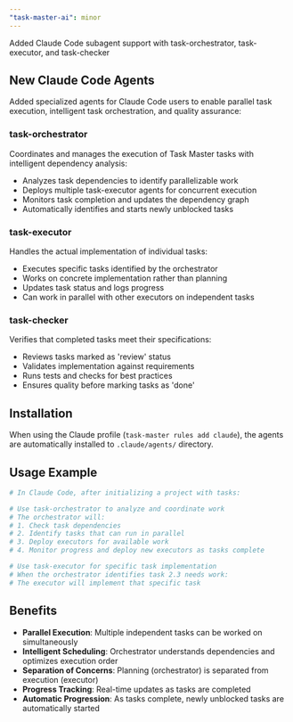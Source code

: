 ```yaml
---
"task-master-ai": minor
---
```


Added Claude Code subagent support with task-orchestrator, task-executor, and task-checker

## New Claude Code Agents

Added specialized agents for Claude Code users to enable parallel task execution, intelligent task orchestration, and quality assurance:

### task-orchestrator
Coordinates and manages the execution of Task Master tasks with intelligent dependency analysis:
- Analyzes task dependencies to identify parallelizable work
- Deploys multiple task-executor agents for concurrent execution
- Monitors task completion and updates the dependency graph
- Automatically identifies and starts newly unblocked tasks

### task-executor  
Handles the actual implementation of individual tasks:
- Executes specific tasks identified by the orchestrator
- Works on concrete implementation rather than planning
- Updates task status and logs progress
- Can work in parallel with other executors on independent tasks

### task-checker
Verifies that completed tasks meet their specifications:
- Reviews tasks marked as 'review' status
- Validates implementation against requirements
- Runs tests and checks for best practices
- Ensures quality before marking tasks as 'done'

## Installation

When using the Claude profile (`task-master rules add claude`), the agents are automatically installed to `.claude/agents/` directory.

## Usage Example

```bash
# In Claude Code, after initializing a project with tasks:

# Use task-orchestrator to analyze and coordinate work
# The orchestrator will:
# 1. Check task dependencies
# 2. Identify tasks that can run in parallel  
# 3. Deploy executors for available work
# 4. Monitor progress and deploy new executors as tasks complete

# Use task-executor for specific task implementation
# When the orchestrator identifies task 2.3 needs work:
# The executor will implement that specific task
```

## Benefits

- **Parallel Execution**: Multiple independent tasks can be worked on simultaneously
- **Intelligent Scheduling**: Orchestrator understands dependencies and optimizes execution order
- **Separation of Concerns**: Planning (orchestrator) is separated from execution (executor)
- **Progress Tracking**: Real-time updates as tasks are completed
- **Automatic Progression**: As tasks complete, newly unblocked tasks are automatically started
